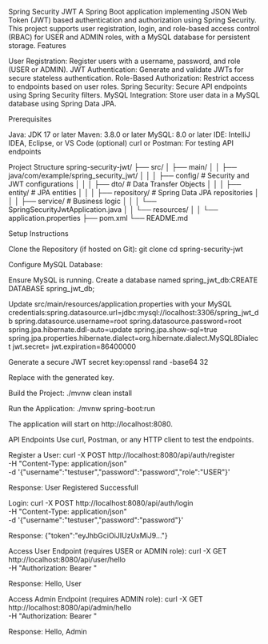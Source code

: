 Spring Security JWT
A Spring Boot application implementing JSON Web Token (JWT) based authentication and authorization using Spring Security. This project supports user registration, login, and role-based access control (RBAC) for USER and ADMIN roles, with a MySQL database for persistent storage.
Features

User Registration: Register users with a username, password, and role (USER or ADMIN).
JWT Authentication: Generate and validate JWTs for secure stateless authentication.
Role-Based Authorization: Restrict access to endpoints based on user roles.
Spring Security: Secure API endpoints using Spring Security filters.
MySQL Integration: Store user data in a MySQL database using Spring Data JPA.

Prerequisites

Java: JDK 17 or later
Maven: 3.8.0 or later
MySQL: 8.0 or later
IDE: IntelliJ IDEA, Eclipse, or VS Code (optional)
curl or Postman: For testing API endpoints

Project Structure
spring-security-jwt/
├── src/
│   ├── main/
│   │   ├── java/com/example/spring_security_jwt/
│   │   │   ├── config/              # Security and JWT configurations
│   │   │   ├── dto/                 # Data Transfer Objects
│   │   │   ├── entity/              # JPA entities
│   │   │   ├── repository/          # Spring Data JPA repositories
│   │   │   ├── service/             # Business logic
│   │   │   └── SpringSecurityJwtApplication.java
│   │   └── resources/
│   │       └── application.properties
├── pom.xml
└── README.md

Setup Instructions

Clone the Repository (if hosted on Git):
git clone <repository-url>
cd spring-security-jwt


Configure MySQL Database:

Ensure MySQL is running.
Create a database named spring_jwt_db:CREATE DATABASE spring_jwt_db;


Update src/main/resources/application.properties with your MySQL credentials:spring.datasource.url=jdbc:mysql://localhost:3306/spring_jwt_db
spring.datasource.username=root
spring.datasource.password=root
spring.jpa.hibernate.ddl-auto=update
spring.jpa.show-sql=true
spring.jpa.properties.hibernate.dialect=org.hibernate.dialect.MySQL8Dialect
jwt.secret=<your-secure-key>
jwt.expiration=86400000


Generate a secure JWT secret key:openssl rand -base64 32

Replace <your-secure-key> with the generated key.


Build the Project:
./mvnw clean install


Run the Application:
./mvnw spring-boot:run

The application will start on http://localhost:8080.


API Endpoints
Use curl, Postman, or any HTTP client to test the endpoints.

Register a User:
curl -X POST http://localhost:8080/api/auth/register \
-H "Content-Type: application/json" \
-d '{"username":"testuser","password":"password","role":"USER"}'

Response: User Registered Successfull

Login:
curl -X POST http://localhost:8080/api/auth/login \
-H "Content-Type: application/json" \
-d '{"username":"testuser","password":"password"}'

Response: {"token":"eyJhbGciOiJIUzUxMiJ9..."}

Access User Endpoint (requires USER or ADMIN role):
curl -X GET http://localhost:8080/api/user/hello \
-H "Authorization: Bearer <your-jwt-token>"

Response: Hello, User

Access Admin Endpoint (requires ADMIN role):
curl -X GET http://localhost:8080/api/admin/hello \
-H "Authorization: Bearer <your-jwt-token>"

Response: Hello, Admin